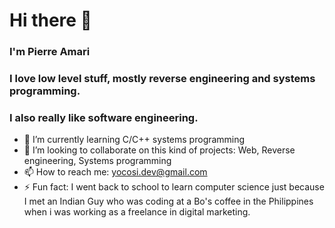 # Hi there 👋

### I'm Pierre Amari
### I love low level stuff, mostly reverse engineering and systems programming.
### I also really like software engineering.


- 🌱 I’m currently learning C/C++ systems programming
- 👯 I’m looking to collaborate on this kind of projects: Web, Reverse engineering, Systems programming
- 📫 How to reach me: yocosi.dev@gmail.com
- ⚡ Fun fact: I went back to school to learn computer science just because I met an Indian Guy who was coding at a Bo's coffee in the Philippines when i was working as a freelance in digital marketing.

